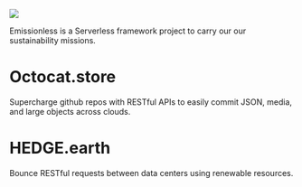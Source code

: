![](https://user-images.githubusercontent.com/73197190/196969015-5c967955-ea75-4a51-ae55-7dd47155d402.png)

Emissionless is a Serverless framework project to carry our our sustainability missions.

# Octocat.store

Supercharge github repos with RESTful APIs to easily commit JSON, media, and large objects across clouds.

# HEDGE.earth

Bounce RESTful requests between data centers using renewable resources.
